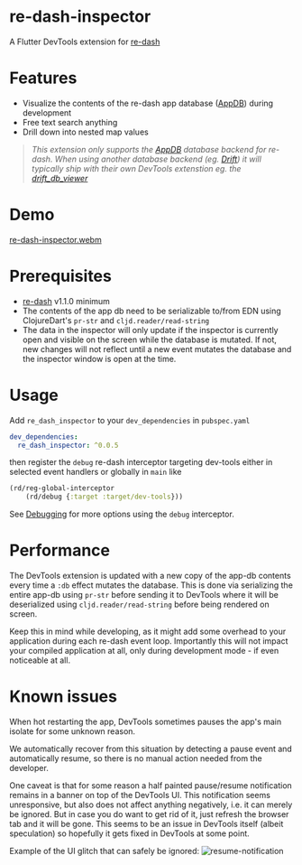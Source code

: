 # re-dash-inspector

A Flutter DevTools extension for [re-dash](https://github.com/htihospitality/re-dash)

# Features

- Visualize the contents of the re-dash app database ([AppDB](https://github.com/htihospitality/re-dash/blob/main/doc/04-databases.md#appdb)) during development
- Free text search anything
- Drill down into nested map values

> _This extension only supports the [AppDB](https://github.com/htihospitality/re-dash/blob/main/doc/04-databases.md#appdb) database backend for re-dash. When using another database backend (eg. [Drift](https://github.com/htihospitality/re-dash/blob/main/doc/04-databases.md#drift)) it will typically ship with their own DevTools extenstion eg. the [drift_db_viewer](https://drift.simonbinder.eu/docs/community_tools/#drift_db_viewer)_

# Demo

[re-dash-inspector.webm](https://github.com/user-attachments/assets/e6864f98-e97f-4d9a-8624-ac06c71c9cef)

# Prerequisites

- [re-dash](https://github.com/htihospitality/re-dash) v1.1.0 minimum
- The contents of the app db need to be serializable to/from EDN using ClojureDart's `pr-str` and `cljd.reader/read-string`
- The data in the inspector will only update if the inspector is currently open and visible on the screen while the database is mutated. If not, new changes will not reflect until a new event mutates the database and the inspector window is open at the time.

# Usage

Add `re_dash_inspector` to your `dev_dependencies` in `pubspec.yaml`

```yaml
dev_dependencies:
  re_dash_inspector: ^0.0.5
```

then register the `debug` re-dash interceptor targeting dev-tools either in selected event handlers or globally in `main` like

```clojure
(rd/reg-global-interceptor
    (rd/debug {:target :target/dev-tools}))
```

See [Debugging](https://github.com/htihospitality/re-dash/blob/main/doc/02-debugging.md) for more options using the `debug` interceptor.

# Performance

The DevTools extension is updated with a new copy of the app-db contents every time a `:db` effect mutates the database. This is done via serializing the entire app-db using `pr-str` before sending it to DevTools where it will be deserialized using `cljd.reader/read-string` before being rendered on screen.

Keep this in mind while developing, as it might add some overhead to your application during each re-dash event loop. Importantly this will not impact your compiled application at all, only during development mode - if even noticeable at all.

# Known issues

When hot restarting the app, DevTools sometimes pauses the app's main isolate for some unknown reason.

We automatically recover from this situation by detecting a pause event and automatically resume, so there is no manual action needed from the developer.

One caveat is that for some reason a half painted pause/resume notification remains in a banner on top of the DevTools UI. This notification seems unresponsive, but also does not affect anything negatively, i.e. it can merely be ignored. But in case you do want to get rid of it, just refresh the browser tab and it will be gone. This seems to be an issue in DevTools itself (albeit speculation) so hopefully it gets fixed in DevTools at some point.

Example of the UI glitch that can safely be ignored:
![resume-notification](https://github.com/user-attachments/assets/8e2ddec4-47b8-4e6b-bc01-2a57eb099435)


